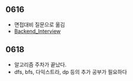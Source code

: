## 0616
- 면접대비 질문으로 옮김
- [Backend_Interview](https://github.com/Bryan051/TIL/new/main/til#%EC%8A%A4%ED%94%84%EB%A7%81-%EB%A9%B4%EC%A0%91-%EC%A7%88%EB%AC%B8)

## 0618
- 알고리즘 주차가 끝났다.
- dfs, bfs, 다익스트라, dp 등의 추가 공부가 필요하다
